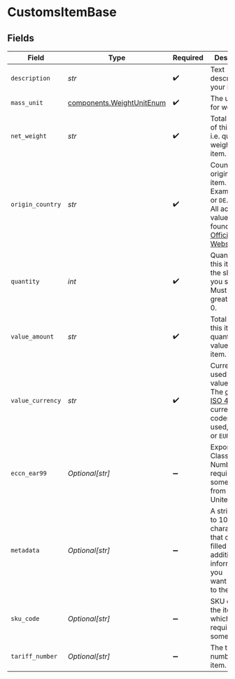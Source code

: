 # CustomsItemBase


## Fields

| Field                                                                                                                                                                  | Type                                                                                                                                                                   | Required                                                                                                                                                               | Description                                                                                                                                                            | Example                                                                                                                                                                |
| ---------------------------------------------------------------------------------------------------------------------------------------------------------------------- | ---------------------------------------------------------------------------------------------------------------------------------------------------------------------- | ---------------------------------------------------------------------------------------------------------------------------------------------------------------------- | ---------------------------------------------------------------------------------------------------------------------------------------------------------------------- | ---------------------------------------------------------------------------------------------------------------------------------------------------------------------- |
| `description`                                                                                                                                                          | *str*                                                                                                                                                                  | :heavy_check_mark:                                                                                                                                                     | Text description of your item.                                                                                                                                         | T-Shirt                                                                                                                                                                |
| `mass_unit`                                                                                                                                                            | [components.WeightUnitEnum](../../models/components/weightunitenum.md)                                                                                                 | :heavy_check_mark:                                                                                                                                                     | The unit used for weight.                                                                                                                                              | lb                                                                                                                                                                     |
| `net_weight`                                                                                                                                                           | *str*                                                                                                                                                                  | :heavy_check_mark:                                                                                                                                                     | Total weight of this item, i.e. quantity * weight per item.                                                                                                            | 5                                                                                                                                                                      |
| `origin_country`                                                                                                                                                       | *str*                                                                                                                                                                  | :heavy_check_mark:                                                                                                                                                     | Country of origin of the item. Example: `US` or `DE`. <br/>All accepted values can be found on the <a href="http://www.iso.org/" target="_blank">Official ISO Website</a>. |                                                                                                                                                                        |
| `quantity`                                                                                                                                                             | *int*                                                                                                                                                                  | :heavy_check_mark:                                                                                                                                                     | Quantity of this item in the shipment you send.  Must be greater than 0.                                                                                               | 20                                                                                                                                                                     |
| `value_amount`                                                                                                                                                         | *str*                                                                                                                                                                  | :heavy_check_mark:                                                                                                                                                     | Total value of this item, i.e. quantity * value per item.                                                                                                              | 200                                                                                                                                                                    |
| `value_currency`                                                                                                                                                       | *str*                                                                                                                                                                  | :heavy_check_mark:                                                                                                                                                     | Currency used for value_amount. The <a href="http://www.xe.com/iso4217.php">official ISO 4217</a> <br/>currency codes are used, e.g.  `USD` or `EUR`.                  | USD                                                                                                                                                                    |
| `eccn_ear99`                                                                                                                                                           | *Optional[str]*                                                                                                                                                        | :heavy_minus_sign:                                                                                                                                                     | Export Control Classification Number, required on some exports from the United States.                                                                                 |                                                                                                                                                                        |
| `metadata`                                                                                                                                                             | *Optional[str]*                                                                                                                                                        | :heavy_minus_sign:                                                                                                                                                     | A string of up to 100 characters that can be filled with any additional information you <br/>want to attach to the object.                                             | Order ID "123454"                                                                                                                                                      |
| `sku_code`                                                                                                                                                             | *Optional[str]*                                                                                                                                                        | :heavy_minus_sign:                                                                                                                                                     | SKU code of the item, which is required by some carriers.                                                                                                              | HM-123                                                                                                                                                                 |
| `tariff_number`                                                                                                                                                        | *Optional[str]*                                                                                                                                                        | :heavy_minus_sign:                                                                                                                                                     | The tariff number of the item.                                                                                                                                         |                                                                                                                                                                        |